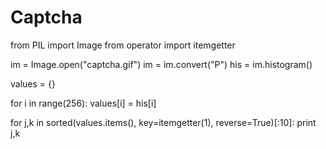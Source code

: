 # Captcha
from PIL import Image
from operator import itemgetter

im = Image.open("captcha.gif")
im = im.convert("P")
his = im.histogram()

values = {}

for i in range(256):
    values[i] = his[i]

for j,k in sorted(values.items(), key=itemgetter(1), reverse=True)[:10]:
    print j,k
